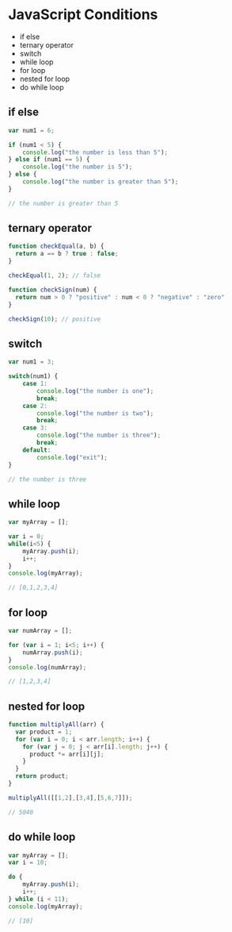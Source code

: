 # JavaScript Conditions
* if else
* ternary operator
* switch
* while loop
* for loop
* nested for loop
* do while loop

## if else
```javascript
var num1 = 6;

if (num1 < 5) {
    console.log("the number is less than 5");
} else if (num1 == 5) {
    console.log("the number is 5");
} else {
    console.log("the number is greater than 5");
}

// the number is greater than 5
```

## ternary operator
```javascript
function checkEqual(a, b) {
  return a == b ? true : false;
}

checkEqual(1, 2); // false

function checkSign(num) {
  return num > 0 ? "positive" : num < 0 ? "negative" : "zero"
}

checkSign(10); // positive
```

## switch
```javascript
var num1 = 3;

switch(num1) {
    case 1:
        console.log("the number is one");
        break;
    case 2:
        console.log("the number is two");
        break;
    case 3:
        console.log("the number is three");
        break;
    default:
        console.log("exit");
}

// the number is three
```

## while loop
```javascript
var myArray = [];

var i = 0;
while(i<5) {
    myArray.push(i);
    i++;
}
console.log(myArray);

// [0,1,2,3,4]
```

## for loop
```javascript
var numArray = [];

for (var i = 1; i<5; i++) {
    numArray.push(i);
}
console.log(numArray);

// [1,2,3,4]
```

## nested for loop
```javascript
function multiplyAll(arr) {
  var product = 1;
  for (var i = 0; i < arr.length; i++) {
    for (var j = 0; j < arr[i].length; j++) {
      product *= arr[i][j];
    }
  }
  return product;
}

multiplyAll([[1,2],[3,4],[5,6,7]]);

// 5040
```

## do while loop
```javascript
var myArray = [];
var i = 10;

do {
    myArray.push(i);
    i++;
} while (i < 11);
console.log(myArray);

// [10]
```